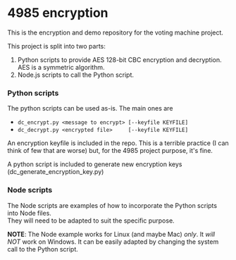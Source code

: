 # 4985 encryption

This is the encryption and demo repository for the voting machine project.


This project is split into two parts:
1. Python scripts to provide AES 128-bit CBC encryption and decryption. AES is a symmetric algorithm.
2. Node.js scripts to call the Python script.

### Python scripts

The python scripts can be used as-is. The main ones are
* ```dc_encrypt.py <message to encrypt> [--keyfile KEYFILE]```
* ```dc_decrypt.py <encrypted file>     [--keyfile KEYFILE]```

An encryption keyfile is included in the repo. This is a terrible practice (I can think of few that are worse) but, for the 4985 project purpose, it's fine.  

A python script is included to generate new encryption keys (dc_generate_encryption_key.py)

### Node scripts

The Node scripts are examples of how to incorporate the Python scripts into Node files.  
They will need to be adapted to suit the specific purpose.

**NOTE**: The Node example works for Linux (and maybe Mac) *only*. It *will NOT* work on Windows. It can be easily adapted by changing the system call to the Python script.
